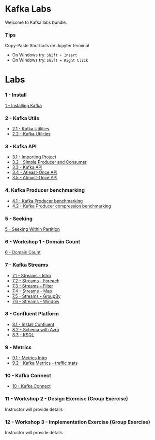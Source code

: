 <link rel='stylesheet' href='assets/css/main.css'/>

# Kafka Labs
Welcome to Kafka labs bundle.

### Tips
Copy-Paste Shortcuts on Jupyter terminal
- On Windows try: `Shift + Insert`
- On Windows try: `Shift + Right Click`

# Labs

### 1 - Install
[1 - Installing Kafka](labs/1-installing-kafka.md)

### 2 - Kafka Utils
- [2.1 - Kafka Utilities](labs/2.1-kafka-utils.md)
- [2.2 - Kafka Utilities](labs/2.2-kafka-utils.md)

### 3 - Kafka API
- [3.1 - Importing Project](labs/3.1-import-project.md)
- [3.2 - Simple Producer and Consumer](labs/3.2-kafka-api.md)
- [3.3 - Kafka API](labs/3.3-kafka-api.md)
- [3.4 - Atleast-Once API](labs/3.4-atleastApi.md)
- [3.5 - Atmost-Once API](labs/3.5-atmostApi.md)

### 4. Kafka Producer benchmarking
- [4.1 - Kafka Producer benchmarking](labs/4.1-producer-benchmark.md)
- [4.2 - Kafka Producer  compression benchmarking](labs/4.2-producer-compress.md)

### 5 - Seeking
[5 - Seeking Within Partition](labs/5-seek.md)

### 6 - Workshop 1 - Domain Count
[6 - Domain Count](labs/6-domain-count.md)

### 7 - Kafka Streams
- [7.1 - Streams - Intro](labs/7.1-streaming-intro.md)
- [7.2 - Streams - Foreach](labs/7.2-streaming-foreach.md)
- [7.3 - Streams - Filter](labs/7.3-streaming-filter.md)
- [7.4 - Streams - Map](labs/7.4-streaming-map.md)
- [7.5 - Streams - GroupBy](labs/7.5-streaming-groupby.md)
- [7.6 - Streams - Window](labs/7.6-streaming-window.md)

### 8 - Confluent Platform
- [8.1 - Install Confluent](labs/8.1-install-confluent.md)
- [8.2 - Schema with Avro](labs/8.2-avro-schema.md)
- [8.3 - KSQL](labs/8.3-ksql-intro.md)

### 9 -  Metrics
- [9.1 - Metrics Intro](labs/9.1-metrics-intro.md)
- [9.2 - Kafka Metrics - traffic stats](labs/9.2-kafka-metrics.md)

### 10 - Kafka Connect
- [10 - Kafka Connect](labs/10.1-kafka-connect.md)

### 11 - Workshop 2  - Design Exercise (Group Exercise)
Instructor will provide details

### 12 - Workshop 3 - Implementation Exercise (Group Exercise)
Instructor will provide details
